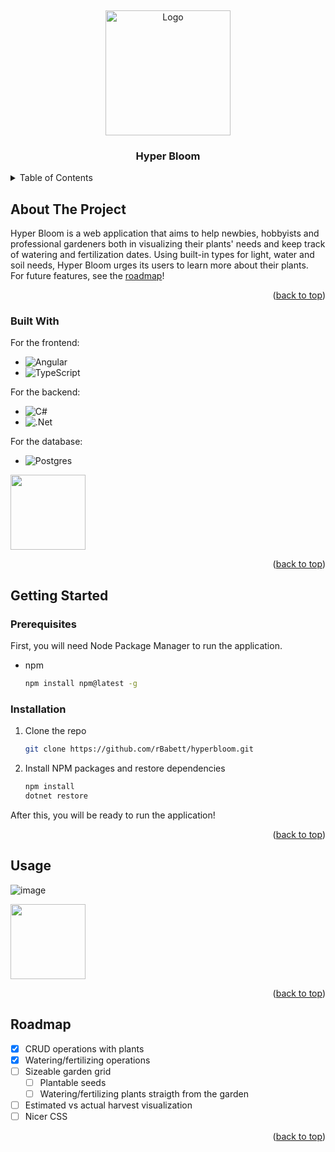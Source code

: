 <a name="readme-top"></a>
<br />
<div align="center">
  <a href="https://github.com/github_username/repo_name">
    <img src="https://github.com/rBabett/hyperbloom/assets/113454591/4d4c1f41-dfb2-481d-9509-44d198a708f3" alt="Logo" width="200" height="200">
  </a>

<h3 align="center">Hyper Bloom</h3>
</div>

<details>
  <summary>Table of Contents</summary>
  <ol>
    <li>
      <a href="#about-the-project">About The Project</a>
      <ul>
        <li><a href="#built-with">Built With</a></li>
      </ul>
    </li>
    <li>
      <a href="#getting-started">Getting Started</a>
      <ul>
        <li><a href="#prerequisites">Prerequisites</a></li>
        <li><a href="#installation">Installation</a></li>
      </ul>
    </li>
    <li><a href="#usage">Usage</a></li>
    <li><a href="#roadmap">Roadmap</a></li>
  </ol>
</details>



## About The Project

Hyper Bloom is a web application that aims to help newbies, hobbyists and professional gardeners both in visualizing their plants' needs and keep track of watering and fertilization dates. Using built-in types for light, water and soil needs, Hyper Bloom urges its users to learn more about their plants. <br>
For future features, see the <a href="#roadmap">roadmap</a>!

<p align="right">(<a href="#readme-top">back to top</a>)</p>


### Built With

For the frontend:
* ![Angular](https://img.shields.io/badge/angular-%23DD0031.svg?style=for-the-badge&logo=angular&logoColor=white)
* ![TypeScript](https://img.shields.io/badge/typescript-%23007ACC.svg?style=for-the-badge&logo=typescript&logoColor=white)

For the backend:
* ![C#](https://img.shields.io/badge/c%23-%23239120.svg?style=for-the-badge&logo=c-sharp&logoColor=white)
* ![.Net](https://img.shields.io/badge/.NET-5C2D91?style=for-the-badge&logo=.net&logoColor=white)

For the database:
* ![Postgres](https://img.shields.io/badge/postgres-%23316192.svg?style=for-the-badge&logo=postgresql&logoColor=white)


<img src="https://github.com/rBabett/hyperbloom/assets/113454591/f4feaa78-a3da-44d6-bb5e-127263d9200a" width="120" height="120"/>

<p align="right">(<a href="#readme-top">back to top</a>)</p>


## Getting Started

### Prerequisites

First, you will need Node Package Manager to run the application.
* npm
  ```sh
  npm install npm@latest -g
  ```

### Installation

1. Clone the repo
   ```sh
   git clone https://github.com/rBabett/hyperbloom.git
   ```
2. Install NPM packages and restore dependencies
   ```sh
   npm install
   dotnet restore
   ```
After this, you will be ready to run the application!

<p align="right">(<a href="#readme-top">back to top</a>)</p>


## Usage
![image](https://github.com/rBabett/hyperbloom/assets/113454591/17742117-03bc-4ad4-8d45-b4f07efb5672)

<img src="https://github.com/rBabett/hyperbloom/assets/113454591/f4feaa78-a3da-44d6-bb5e-127263d9200a" width="120" height="120"/>

<p align="right">(<a href="#readme-top">back to top</a>)</p>

## Roadmap

- [X] CRUD operations with plants
- [X] Watering/fertilizing operations
- [ ] Sizeable garden grid
  - [ ] Plantable seeds
  - [ ] Watering/fertilizing plants straigth from the garden
- [ ] Estimated vs actual harvest visualization
- [ ] Nicer CSS

<p align="right">(<a href="#readme-top">back to top</a>)</p>


